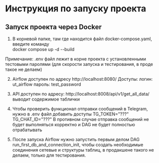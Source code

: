 # Инструкция по запуску проекта #
## Запуск проекта через Docker ##

1. В корневой папке, там где находится файл docker-compose.yaml, введите команду \
docker compose up -d --build 

Примечание: .env файл лежит в корне проекта с установленными тестовыми паролями (для скорости запуска и тестирования, в проде такое не делаем)

2. Airflow доступен по адресу http://localhost:8080/ 
Доступы: логин: ut_airflow пароль: test_password

3. API доступен по адресу: 
http://localhost:8008/api/v1/get_all_data/ 
выводит содержимое таблички

4. Чтобы проверить функционал отправки сообщений в Telegram, нужно в .env файл добавить доступы
TG_TOKEN="???"
TG_CHAT_ID="???"
В противном случае отправка сообщений не будет выполняться корректно и DAG не будет полностью отрабатывать

5. После запуска Airflow нужно запустить первым делом DAG run_first_db_and_connection_init, чтобы создать необходимые соединения сетевые и структуры таблиц, в продакшене такого не делаем, только для тестирования.
